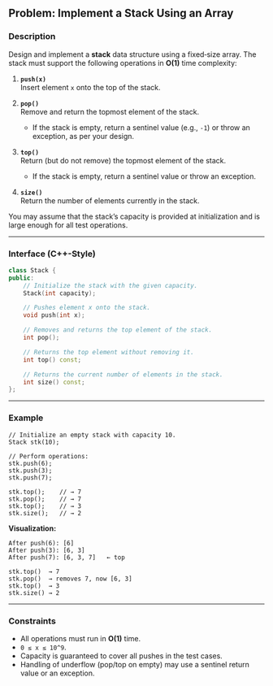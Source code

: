 ## Problem: Implement a Stack Using an Array

### Description
Design and implement a **stack** data structure using a fixed‐size array. The stack must support the following operations in **O(1)** time complexity:

1. **`push(x)`**  
   Insert element `x` onto the top of the stack.

2. **`pop()`**  
   Remove and return the topmost element of the stack.  
   - If the stack is empty, return a sentinel value (e.g., `-1`) or throw an exception, as per your design.

3. **`top()`**  
   Return (but do not remove) the topmost element of the stack.  
   - If the stack is empty, return a sentinel value or throw an exception.

4. **`size()`**  
   Return the number of elements currently in the stack.

You may assume that the stack’s capacity is provided at initialization and is large enough for all test operations.

---

### Interface (C++-Style)

```cpp
class Stack {
public:
    // Initialize the stack with the given capacity.
    Stack(int capacity);

    // Pushes element x onto the stack.
    void push(int x);

    // Removes and returns the top element of the stack.
    int pop();

    // Returns the top element without removing it.
    int top() const;

    // Returns the current number of elements in the stack.
    int size() const;
};
```

---

### Example

```plaintext
// Initialize an empty stack with capacity 10.
Stack stk(10);

// Perform operations:
stk.push(6);
stk.push(3);
stk.push(7);

stk.top();    // → 7
stk.pop();    // → 7
stk.top();    // → 3
stk.size();   // → 2
```

**Visualization:**
```
After push(6): [6]
After push(3): [6, 3]
After push(7): [6, 3, 7]   ← top

stk.top()  → 7
stk.pop()  → removes 7, now [6, 3]
stk.top()  → 3
stk.size() → 2
```

---

### Constraints
- All operations must run in **O(1)** time.
- `0 ≤ x ≤ 10^9`.
- Capacity is guaranteed to cover all pushes in the test cases.
- Handling of underflow (pop/top on empty) may use a sentinel return value or an exception.